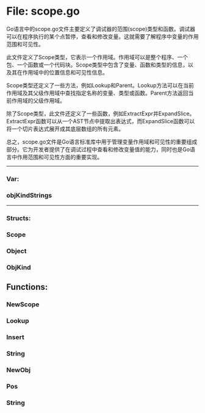 # File: scope.go

Go语言中的scope.go文件主要定义了调试器的范围(scope)类型和函数。调试器可以在程序执行的某个点暂停，查看和修改变量。这就需要了解程序中变量的作用范围和可见性。

此文件定义了Scope类型，它表示一个作用域。作用域可以是整个程序、一个包、一个函数或一个代码块。Scope类型中包含了变量、函数和类型的信息，以及其在作用域中的位置信息和可见性信息。

Scope类型还定义了一些方法，例如Lookup和Parent。Lookup方法可以在当前作用域及其父级作用域中查找指定名称的变量、类型或函数。Parent方法返回当前作用域的父级作用域。

除了Scope类型，此文件还定义了一些函数，例如ExtractExpr并ExpandSlice。ExtractExpr函数可以从一个AST节点中提取出表达式，而ExpandSlice函数可以将一个切片表达式展开成其底层数组的所有元素。

总之，scope.go文件是Go语言标准库中用于管理变量作用域和可见性的重要组成部分。它为开发者提供了在调试过程中查看和修改变量值的能力，同时也是Go语言中作用范围和可见性方面的重要实现。




---

### Var:

### objKindStrings








---

### Structs:

### Scope





### Object





### ObjKind





## Functions:

### NewScope





### Lookup





### Insert





### String





### NewObj





### Pos





### String





